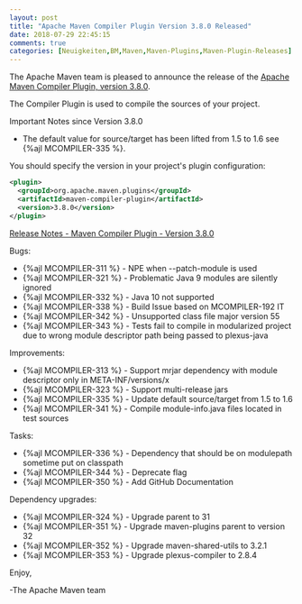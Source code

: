 ```yaml
---
layout: post
title: "Apache Maven Compiler Plugin Version 3.8.0 Released"
date: 2018-07-29 22:45:15
comments: true
categories: [Neuigkeiten,BM,Maven,Maven-Plugins,Maven-Plugin-Releases]
---
```

The Apache Maven team is pleased to announce the release of the 
[Apache Maven Compiler Plugin, version 3.8.0](https://maven.apache.org/plugins/maven-compiler-plugin/).

The Compiler Plugin is used to compile the sources of your project. 

Important Notes since Version 3.8.0

 * The default value for source/target has been lifted 
   from 1.5 to 1.6 see {%ajl MCOMPILER-335 %}.


You should specify the version in your project's plugin configuration:

``` xml
<plugin>
  <groupId>org.apache.maven.plugins</groupId>
  <artifactId>maven-compiler-plugin</artifactId>
  <version>3.8.0</version>
</plugin>
```

<!-- more -->

[Release Notes - Maven Compiler Plugin - Version 3.8.0](https://issues.apache.org/jira/secure/ReleaseNote.jspa?projectId=12317225&version=12341563)


Bugs:

 * {%ajl MCOMPILER-311 %} - NPE when --patch-module is used
 * {%ajl MCOMPILER-321 %} - Problematic Java 9 modules are silently ignored
 * {%ajl MCOMPILER-332 %} - Java 10 not supported
 * {%ajl MCOMPILER-338 %} - Build Issue based on MCOMPILER-192 IT
 * {%ajl MCOMPILER-342 %} - Unsupported class file major version 55
 * {%ajl MCOMPILER-343 %} - Tests fail to compile in modularized project due to wrong module descriptor path being passed to plexus-java

Improvements:

 * {%ajl MCOMPILER-313 %} - Support mrjar dependency with module descriptor only in META-INF/versions/x
 * {%ajl MCOMPILER-323 %} - Support multi-release jars
 * {%ajl MCOMPILER-335 %} - Update default source/target from 1.5 to 1.6
 * {%ajl MCOMPILER-341 %} - Compile module-info.java files located in test sources

Tasks:

 * {%ajl MCOMPILER-336 %} - Dependency that should be on modulepath sometime put on classpath
 * {%ajl MCOMPILER-344 %} - Deprecate <optimize> flag
 * {%ajl MCOMPILER-350 %} - Add GitHub Documentation

Dependency upgrades:

 * {%ajl MCOMPILER-324 %} - Upgrade parent to 31
 * {%ajl MCOMPILER-351 %} - Upgrade maven-plugins parent to version 32
 * {%ajl MCOMPILER-352 %} - Upgrade maven-shared-utils to 3.2.1
 * {%ajl MCOMPILER-353 %} - Upgrade plexus-compiler to 2.8.4

Enjoy,

-The Apache Maven team
